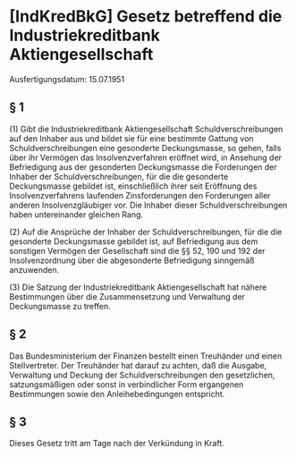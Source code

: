# [IndKredBkG] Gesetz betreffend die Industriekreditbank Aktiengesellschaft

Ausfertigungsdatum: 15.07.1951

 

## § 1

(1) Gibt die Industriekreditbank Aktiengesellschaft Schuldverschreibungen auf den Inhaber aus und bildet sie für eine bestimmte Gattung von Schuldverschreibungen eine gesonderte Deckungsmasse, so gehen, falls über ihr Vermögen das Insolvenzverfahren eröffnet wird, in Ansehung der Befriedigung aus der gesonderten Deckungsmasse die Forderungen der Inhaber der Schuldverschreibungen, für die die gesonderte Deckungsmasse gebildet ist, einschließlich ihrer seit Eröffnung des Insolvenzverfahrens laufenden Zinsforderungen den Forderungen aller anderen Insolvenzgläubiger vor. Die Inhaber dieser Schuldverschreibungen haben untereinander gleichen Rang.

(2) Auf die Ansprüche der Inhaber der Schuldverschreibungen, für die die gesonderte Deckungsmasse gebildet ist, auf Befriedigung aus dem sonstigen Vermögen der Gesellschaft sind die §§ 52, 190 und 192 der Insolvenzordnung über die abgesonderte Befriedigung sinngemäß anzuwenden.

(3) Die Satzung der Industriekreditbank Aktiengesellschaft hat nähere Bestimmungen über die Zusammensetzung und Verwaltung der Deckungsmasse zu treffen.


## § 2

Das Bundesministerium der Finanzen bestellt einen Treuhänder und einen Stellvertreter. Der Treuhänder hat darauf zu achten, daß die Ausgabe, Verwaltung und Deckung der Schuldverschreibungen den gesetzlichen, satzungsmäßigen oder sonst in verbindlicher Form ergangenen Bestimmungen sowie den Anleihebedingungen entspricht.


## § 3

Dieses Gesetz tritt am Tage nach der Verkündung in Kraft.

